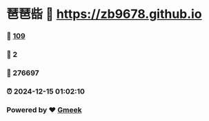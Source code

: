 # 琶琶啙 :link: https://zb9678.github.io 
### :page_facing_up: [109](https://zb9678.github.io/tag.html) 
### :speech_balloon: 2 
### :hibiscus: 276697 
### :alarm_clock: 2024-12-15 01:02:10 
### Powered by :heart: [Gmeek](https://github.com/Meekdai/Gmeek)
